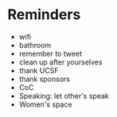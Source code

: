 # Reminders

- wifi
- bathroom
- remember to tweet
- clean up after yourselves
- thank UCSF
- thank sponsors
- CoC
- Speaking: let other's speak
- Women's space

